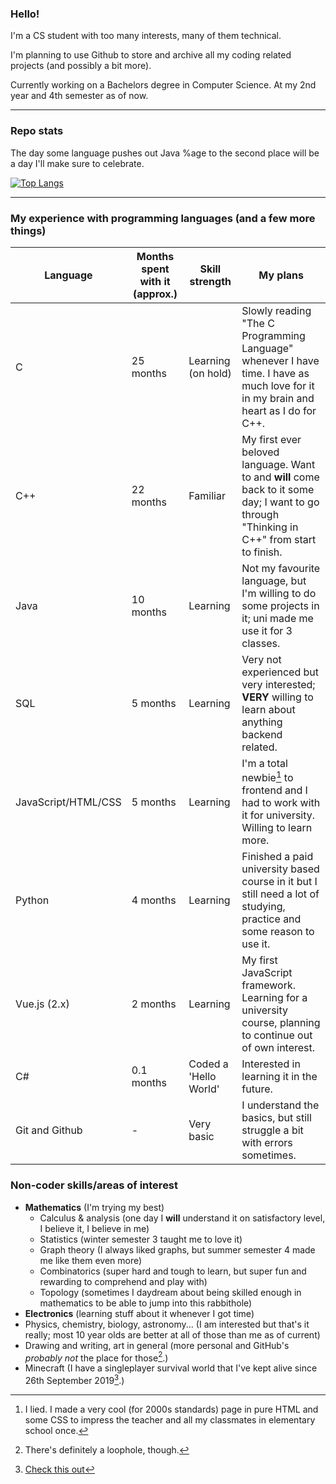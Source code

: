 ### Hello!

I'm a CS student with too many interests, many of them technical.

I'm planning to use Github to store and archive all my coding related projects (and possibly a bit more).

Currently working on a Bachelors degree in Computer Science. At my 2nd year and 4th semester as of now.

-----

### Repo stats

The day some language pushes out Java %age to the second place will be a day I'll make sure to celebrate.

[![Top Langs](https://github-readme-stats.vercel.app/api/top-langs/?username=PerfectMach1ne&layout=compact&theme=gradient&bg_color=45,D8B7EF,0023FF&text_color=FFFFFF&title_color=FFFFFF)](https://github.com/anuraghazra/github-readme-stats)

-----

### My experience with programming languages (and a few more things)

Language | Months spent with it (approx.) | Skill strength | My plans
--- | --- | --- | ---
C | 25 months | Learning (on hold) | Slowly reading "The C Programming Language" whenever I have time. I have as much love for it in my brain and heart as I do for C++.
C++ | 22 months | Familiar | My first ever beloved language. Want to and **will** come back to it some day; I want to go through "Thinking in C++" from start to finish.
Java | 10 months | Learning | Not my favourite language, but I'm willing to do some projects in it; uni made me use it for 3 classes.
SQL | 5 months | Learning | Very not experienced but very interested; **VERY** willing to learn about anything backend related.
JavaScript/HTML/CSS | 5 months | Learning | I'm a total newbie[^1] to frontend and I had to work with it for university. Willing to learn more.
Python | 4 months | Learning | Finished a paid university based course in it but I still need a lot of studying, practice and some reason to use it.
Vue.js (2.x) | 2 months | Learning | My first JavaScript framework. Learning for a university course, planning to continue out of own interest.
C# | 0.1 months | Coded a 'Hello World' | Interested in learning it in the future.
Git and Github | - | Very basic | I understand the basics, but still struggle a bit with errors sometimes.
### Non-coder skills/areas of interest

* **Mathematics** (I'm trying my best)
  * Calculus & analysis (one day I **will** understand it on satisfactory level, I believe it, I believe in me)
  * Statistics (winter semester 3 taught me to love it)
  * Graph theory (I always liked graphs, but summer semester 4 made me like them even more)
  * Combinatorics (super hard and tough to learn, but super fun and rewarding to comprehend and play with)
  * Topology (sometimes I daydream about being skilled enough in mathematics to be able to jump into this rabbithole)
* **Electronics** (learning stuff about it whenever I got time)
* Physics, chemistry, biology, astronomy... (I am interested but that's it really; most 10 year olds are better at all of those than me as of current)
* Drawing and writing, art in general (more personal and GitHub's *probably not* the place for those[^2].)
* Minecraft (I have a singleplayer survival world that I've kept alive since 26th September 2019[^3].)

[^1]: I lied. I made a very cool (for 2000s standards) page in pure HTML and some CSS to impress the teacher and all my classmates in elementary school once.
[^2]: There's definitely a loophole, though.
[^3]: [Check this out](https://twitter.com/NewWorld4MC)
